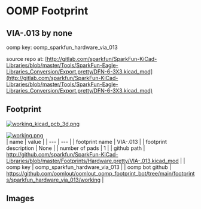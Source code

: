 # OOMP Footprint  
## VIA-.013  by none  
  
oomp key: oomp_sparkfun_hardware_via_013  
  
source repo at: [http://gitlab.com/sparkfun/SparkFun-KiCad-Libraries/blob/master/Tools/SparkFun-Eagle-Libraries_Conversion/Export.pretty/DFN-6-3X3.kicad_mod](http://gitlab.com/sparkfun/SparkFun-KiCad-Libraries/blob/master/Tools/SparkFun-Eagle-Libraries_Conversion/Export.pretty/DFN-6-3X3.kicad_mod)  
## Footprint  
  
[![working_kicad_pcb_3d.png](working_kicad_pcb_3d_600.png)](working_kicad_pcb_3d.png)  
  
[![working.png](working_600.png)](working.png)  
| name | value | 
| --- | --- | 
| footprint name | VIA-.013 | 
| footprint description | None | 
| number of pads | 1 | 
| github path | http://github.com/sparkfun/SparkFun-KiCad-Libraries/blob/master/Footprints/Hardware.pretty/VIA-.013.kicad_mod | 
| oomp key | oomp_sparkfun_hardware_via_013 | 
| oomp bot github | https://github.com/oomlout/oomlout_oomp_footprint_bot/tree/main/footprints/sparkfun_hardware_via_013/working | 
## Images  
